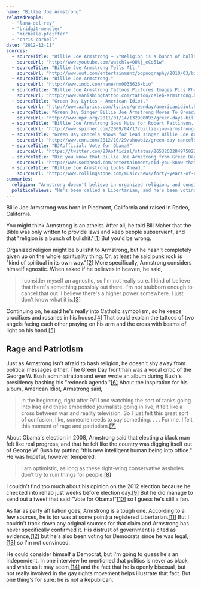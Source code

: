 ```yaml
---
name: "Billie Joe Armstrong"
relatedPeople:
  - "lana-del-rey"
  - "bridgit-mendler"
  - "michelle-pfeiffer"
  - "chris-cornell"
date: "2012-12-11"
sources:
  - sourceTitle: "Billie Joe Armstrong – \"Religion is a bunch of bullshit\" Min 0:44 on Real Time With Bill Maher."
    sourceUrl: "http://www.youtube.com/watch?v=OUkj_eCq51w"
  - sourceTitle: "Billie Joe Armstrong Tells All."
    sourceUrl: "http://www.out.com/entertainment/popnography/2010/03/billie-joe-armstrong-tells-all.html"
  - sourceTitle: "Billie Joe Armstrong."
    sourceUrl: "http://www.imdb.com/name/nm0035626/bio"
  - sourceTitle: "Billie Joe Armstrong Tattoos Pictures Images Pics Photos of His Tattoos."
    sourceUrl: "http://www.vanishingtattoo.com/tattoo/celeb-armstrong.htm"
  - sourceTitle: "Green Day Lyrics – American Idiot."
    sourceUrl: "http://www.azlyrics.com/lyrics/greenday/americanidiot.html"
  - sourceTitle: "Green Day Singer Billie Joe Armstrong Moves To Broadway."
    sourceUrl: "http://www.npr.org/2011/01/14/132908093/green-days-billie-joe-armstrong-takes-broadway"
  - sourceTitle: "Billie Joe Armstrong Goes Nuts for Robert Pattinson, Obama and 'Rock of Love.'"
    sourceUrl: "http://www.spinner.com/2009/04/17/billie-joe-armstrong-goes-nuts-for-robert-pattinson-obama-and/"
  - sourceTitle: "Green Day cancels shows for lead singer Billie Joe Armstrong's rehab."
    sourceUrl: "http://www.cnn.com/2012/10/29/showbiz/green-day-cancels/index.html"
  - sourceTitle: "BJAofficial: Vote for Obama!"
    sourceUrl: "https://twitter.com/BJAofficial/status/265326028497502208"
  - sourceTitle: "Did you know that Billie Joe Armstrong from Green Day is a registered Libertarian in California?"
    sourceUrl: "http://www.sodahead.com/entertainment/did-you-know-that-billie-joe-armstrong-from-green-day-is-a-registered-libertarian-in-california/question-672143/"
  - sourceTitle: "Billie Joe Armstrong Looks Ahead."
    sourceUrl: "http://www.rollingstone.com/music/news/forty-years-of-rolling-stone-billie-joe-armstrong-looks-ahead-20071115"
summaries:
  religion: "Armstrong doesn't believe in organized religion, and considers himself agnostic."
  politicalViews: "He's been called a Libertarian, and he's been voting for Democrats since the beginning, but my guess is that Armstrong is an independent."
---
```


Billie Joe Armstrong was born in Piedmont, California and raised in Rodeo, California.

You might think Armstrong is an atheist. After all, he told Bill Maher that the Bible was only written to provide laws and keep people subservient, and that "religion is a bunch of bullshit."<a class="source-citation" href="#http%3A%2F%2Fwww.youtube.com%2Fwatch%3Fv%3DOUkj_eCq51w" title="Billie Joe Armstrong – &quot;Religion is a bunch of bullshit&quot; Min 0:44 on Real Time With Bill Maher.">[1]</a> But you'd be wrong.

Organized religion might be bullshit to Armstrong, but he hasn't completely given up on the whole spirituality thing. Or, at least he said punk rock is "kind of spiritual in its own way."<a class="source-citation" href="#http%3A%2F%2Fwww.out.com%2Fentertainment%2Fpopnography%2F2010%2F03%2Fbillie-joe-armstrong-tells-all.html" title="Billie Joe Armstrong Tells All.">[2]</a> More specifically, Armstrong considers himself agnostic. When asked if he believes in heaven, he said,

>I consider myself an agnostic, so I'm not really sure. I kind of believe that there's something possibly out there. I'm not stubborn enough to cancel that out. I believe there's a higher power somewhere. I just don't know what it is.<a class="source-citation" href="#http%3A%2F%2Fwww.imdb.com%2Fname%2Fnm0035626%2Fbio" title="Billie Joe Armstrong.">[3]</a>

Continuing on, he said he's really into Catholic symbolism, so he keeps crucifixes and rosaries in his house.<a class="source-citation" href="#http%3A%2F%2Fwww.imdb.com%2Fname%2Fnm0035626%2Fbio" title="Billie Joe Armstrong.">[4]</a> That could explain the tattoos of two angels facing each other praying on his arm and the cross with beams of light on his hand.<a class="source-citation" href="#http%3A%2F%2Fwww.vanishingtattoo.com%2Ftattoo%2Fceleb-armstrong.htm" title="Billie Joe Armstrong Tattoos Pictures Images Pics Photos of His Tattoos.">[5]</a>

## Rage and Patriotism

Just as Armstrong isn't afraid to bash religion, he doesn't shy away from political messages either. The Green Day frontman was a vocal critic of the George W. Bush administration and even wrote an album during Bush's presidency bashing his "redneck agenda."<a class="source-citation" href="#http%3A%2F%2Fwww.azlyrics.com%2Flyrics%2Fgreenday%2Famericanidiot.html" title="Green Day Lyrics – American Idiot.">[6]</a> About the inspiration for his album, American Idiot, Armstrong said,

>In the beginning, right after 9/11 and watching the sort of tanks going into Iraq and these embedded journalists going in live, it felt like a cross between war and reality television. So I just felt this great sort of confusion, like, someone needs to say something. . . . For me, I felt this moment of rage and patriotism.<a class="source-citation" href="#http%3A%2F%2Fwww.npr.org%2F2011%2F01%2F14%2F132908093%2Fgreen-days-billie-joe-armstrong-takes-broadway" title="Green Day Singer Billie Joe Armstrong Moves To Broadway.">[7]</a>

About Obama's election in 2008, Armstrong said that electing a black man felt like real progress, and that he felt like the country was digging itself out of George W. Bush by putting "this new intelligent human being into office." He was hopeful, however tempered:

>I am optimistic, as long as these right-wing conservative assholes don't try to ruin things for people.<a class="source-citation" href="#http%3A%2F%2Fwww.spinner.com%2F2009%2F04%2F17%2Fbillie-joe-armstrong-goes-nuts-for-robert-pattinson-obama-and%2F" title="Billie Joe Armstrong Goes Nuts for Robert Pattinson, Obama and &apos;Rock of Love.&apos;">[8]</a>

I couldn't find too much about his opinion on the 2012 election because he checked into rehab just weeks before election day.<a class="source-citation" href="#http%3A%2F%2Fwww.cnn.com%2F2012%2F10%2F29%2Fshowbiz%2Fgreen-day-cancels%2Findex.html" title="Green Day cancels shows for lead singer Billie Joe Armstrong&apos;s rehab.">[9]</a> But he did manage to send out a tweet that said "Vote for Obama!"<a class="source-citation" href="#https%3A%2F%2Ftwitter.com%2FBJAofficial%2Fstatus%2F265326028497502208" title="BJAofficial: Vote for Obama!">[10]</a> so I guess he's still a fan.

As far as party affiliation goes, Armstrong is a tough one. According to a few sources, he is (or was at some point) a registered Libertarian.<a class="source-citation" href="#http%3A%2F%2Fwww.sodahead.com%2Fentertainment%2Fdid-you-know-that-billie-joe-armstrong-from-green-day-is-a-registered-libertarian-in-california%2Fquestion-672143%2F" title="Did you know that Billie Joe Armstrong from Green Day is a registered Libertarian in California?">[11]</a> But I couldn't track down any original sources for that claim and Armstrong has never specifically confirmed it. His distrust of government is cited as evidence,<a class="source-citation" href="#http%3A%2F%2Fwww.sodahead.com%2Fentertainment%2Fdid-you-know-that-billie-joe-armstrong-from-green-day-is-a-registered-libertarian-in-california%2Fquestion-672143%2F" title="Did you know that Billie Joe Armstrong from Green Day is a registered Libertarian in California?">[12]</a> but he's also been voting for Democrats since he was legal,<a class="source-citation" href="#http%3A%2F%2Fwww.rollingstone.com%2Fmusic%2Fnews%2Fforty-years-of-rolling-stone-billie-joe-armstrong-looks-ahead-20071115" title="Billie Joe Armstrong Looks Ahead.">[13]</a> so I'm not convinced.

He could consider himself a Democrat, but I'm going to guess he's an independent. In one interview he mentioned that politics is never as black and white as it may seem,<a class="source-citation" href="#http%3A%2F%2Fwww.out.com%2Fentertainment%2Fpopnography%2F2010%2F03%2Fbillie-joe-armstrong-tells-all.html" title="Billie Joe Armstrong Tells All.">[14]</a> and the fact that he is openly bisexual, but not really involved in the gay rights movement helps illustrate that fact. But one thing's for sure: he is not a Republican.